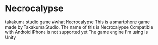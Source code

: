 # Necrocalypse
takakuma studio game
#what Necrocalypse
This is a smartphone game made by Takakuma Studio.
The name of this is Necrocalypse
Compatible with Android
iPhone is not supported yet
The game engine I'm using is Unity

